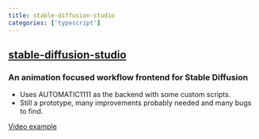 ```yaml
---
title: stable-diffusion-studio
categories: ['typescript']
---
```

## [stable-diffusion-studio](https://github.com/amotile/stable-diffusion-studio)

###  An animation focused workflow frontend for Stable Diffusion

* Uses AUTOMATIC1111 as the backend with some custom scripts.
* Still a prototype, many improvements probably needed and many bugs to find.

[Video example](https://www.youtube.com/watch?v=6pKGsgN2I0U)
